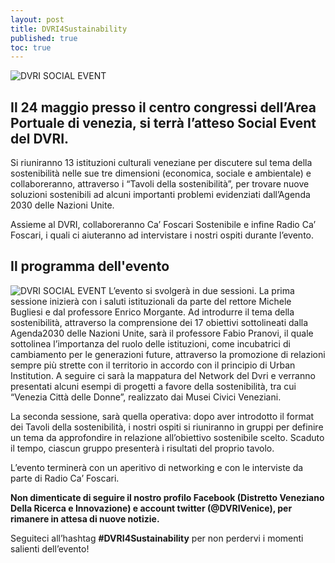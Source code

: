 ```yaml
---
layout: post
title: DVRI4Sustainability
published: true
toc: true
---
```

![DVRI SOCIAL EVENT]({{site.baseurl}}/assets/posts/Urban_Sustainability.png)
## Il 24 maggio presso il centro congressi dell’Area Portuale di venezia, si terrà l’atteso Social Event del DVRI.

Si riuniranno 13 istituzioni culturali veneziane per discutere sul tema della sostenibilità nelle sue tre dimensioni (economica, sociale e ambientale) e collaboreranno, attraverso i “Tavoli della sostenibilità”, per trovare nuove soluzioni sostenibili ad alcuni importanti problemi evidenziati dall’Agenda 2030 delle Nazioni Unite.

Assieme al DVRI, collaboreranno Ca’ Foscari Sostenibile e infine Radio Ca’ Foscari, i quali ci aiuteranno ad intervistare i nostri ospiti durante l’evento.

## Il programma dell'evento
![DVRI SOCIAL EVENT]({{site.baseurl}}/assets/posts/PROGRAMMA_DVRI.png)
L’evento si svolgerà in due sessioni. La prima sessione inizierà con i saluti istituzionali da parte del rettore Michele Bugliesi e dal professore Enrico Morgante. Ad introdurre il tema della sostenibilità, attraverso la comprensione dei 17 obiettivi sottolineati dalla Agenda2030 delle Nazioni Unite, sarà il professore Fabio Pranovi, il quale sottolinea l’importanza del ruolo delle istituzioni, come incubatrici di cambiamento per le generazioni future, attraverso la promozione di relazioni sempre più strette con il territorio in accordo con il principio di Urban Institution. A seguire ci sarà la mappatura del Network del Dvri e verranno presentati alcuni esempi di progetti a favore della sostenibilità, tra cui “Venezia Città delle Donne”, realizzato dai Musei Civici Veneziani. 

La seconda sessione, sarà quella operativa: dopo aver introdotto il format dei Tavoli della sostenibilità, i nostri ospiti si riuniranno in gruppi per definire un tema da approfondire in relazione all’obiettivo sostenibile scelto. Scaduto il tempo, ciascun gruppo presenterà i risultati del proprio tavolo. 

L’evento terminerà con un aperitivo di networking e con le interviste da parte di Radio Ca’ Foscari.

**Non dimenticate di seguire il nostro profilo Facebook (Distretto Veneziano Della Ricerca e Innovazione) e account twitter (@DVRIVenice), per rimanere in attesa di nuove notizie.**

Seguiteci all’hashtag **#DVRI4Sustainability** per non perdervi i momenti salienti dell’evento!


